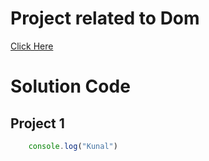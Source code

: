 # Project related to Dom
[Click Here](https://stackblitz.com/~/github.com/kunal042/Javascript?file=Project_JS/projectset1.md)

# Solution  Code

## Project 1

``` Javascript
    console.log("Kunal")
```